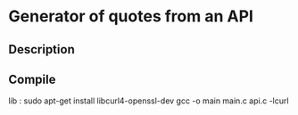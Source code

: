 # Generator of quotes from an API

## Description


## Compile
lib : sudo apt-get install libcurl4-openssl-dev
gcc -o main main.c api.c -lcurl
